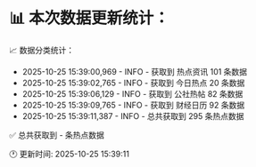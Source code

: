 📊 本次数据更新统计：
==========================

📈 数据分类统计：
- 2025-10-25 15:39:00,969 - INFO - 获取到 热点资讯 101 条数据
- 2025-10-25 15:39:02,765 - INFO - 获取到 今日热点 20 条数据
- 2025-10-25 15:39:06,129 - INFO - 获取到 公社热帖 82 条数据
- 2025-10-25 15:39:09,765 - INFO - 获取到 财经日历 92 条数据
- 2025-10-25 15:39:11,387 - INFO - 总共获取到 295 条热点数据

✅ 总共获取到 - 条热点数据

🕐 更新时间: 2025-10-25 15:39:11
